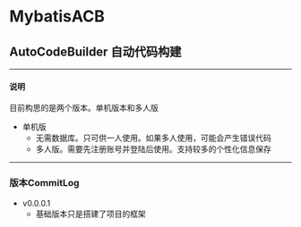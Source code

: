 # MybatisACB
## AutoCodeBuilder 自动代码构建
---
#### 说明
目前构思的是两个版本。单机版本和多人版
- 单机版
    - 无需数据库。只可供一人使用。如果多人使用，可能会产生错误代码
    - 多人版。需要先注册账号并登陆后使用。支持较多的个性化信息保存

---
### 版本CommitLog

- v0.0.0.1
    - 基础版本只是搭建了项目的框架

